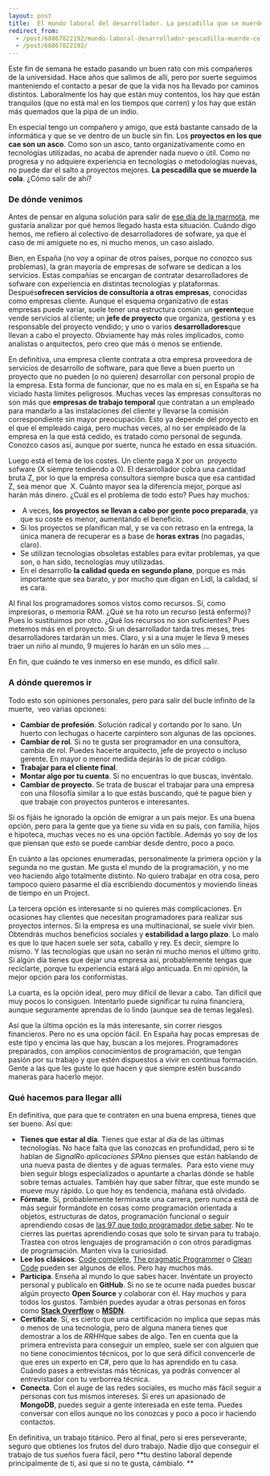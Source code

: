 ```yaml
---
layout: post
title:  El mundo laboral del desarrollador. La pescadilla que se muerde la cola
redirect_from:
  - /post/68867822192/mundo-laboral-desarrollador-pescadilla-muerde-cola.html
  - /post/68867822192/
---
```


Este fin de semana he estado pasando un buen rato con mis compañeros de
la universidad. Hace años que salimos de allí, pero por suerte seguimos
manteniendo el contacto a pesar de que la vida nos ha llevado por
caminos distintos. Laboralmente los hay que están muy contentos, los hay
que están tranquilos (que no está mal en los tiempos que corren) y los
hay que están más quemados que la pipa de un indio. 

 En especial tengo un compañero y amigo, que está bastante cansado de la
informática y que se ve dentro de un bucle sin fin. Los **proyectos en
los que cae son un asco**. Como son un asco, tanto organizativamente
como en tecnologías utilizadas, no acaba de aprender nada nuevo o útil.
Como no progresa y no adquiere experiencia en tecnologías o metodologías
nuevas, no puede dar el salto a proyectos mejores. **La pescadilla que
se muerde la cola**. ¿Cómo salir de ahí?

### De dónde venimos

Antes de pensar en alguna solución para salir de [ese día de la
marmota](http://www.imdb.com/title/tt0107048/ "enlace a ficha IMDB de atrapado en el tiempo"),
me gustaría analizar por qué hemos llegado hasta esta situación. Cuándo
digo hemos, me refiero al colectivo de desarrolladores de sofware, ya
que el caso de mi amiguete no es, ni mucho menos, un caso aislado. 

 Bien, en España (no voy a opinar de otros países, porque no conozco sus
problemas), la gran mayoría de empresas de sofware se dedican a los
servicios. Estas compañías se encargan de contratar desarrolladores de
sofware con experiencia en distintas tecnologías y plataformas.
Después**ofrecen servicios de consultoría a otras empresas**, conocidas
como empresas cliente. Aunque el esquema organizativo de estas empresas
puede variar, suele tener una estructura común: un **gerente**que vende
servicios al cliente; un **jefe de proyecto** que organiza, gestiona y
es responsable del proyecto vendido; y uno o varios
**desarrolladores**que llevan a cabo el proyecto. Obviamente hay más
roles implicados, como analistas o arquitectos, pero creo que más o
menos se entiende.

 En definitiva, una empresa cliente contrata a otra empresa proveedora
de servicios de desarrollo de software, para que lleve a buen puerto un
proyecto que no pueden (o no quieren) desarrollar con personal propio de
la empresa. Esta forma de funcionar, que no es mala en sí, en España se
ha viciado hasta límites peligrosos. Muchas veces las empresas
consultoras no son más que **empresas de trabajo temporal** que
contratan a un empleado para mandarlo a las instalaciones del cliente y
llevarse la comisión correspondiente sin mayor preocupación. Esto ya
depende del proyecto en el que el empleado caiga, pero muchas veces, al
no ser empleado de la empresa en la que está cedido, es tratado como
personal de segunda. Conozco casos así, aunque por suerte, nunca he
estado en essa situación.

 Luego está el tema de los costes. Un cliente paga X por un  proyecto
sofware (X siempre tendiendo a 0). El desarrollador cobra una cantidad
bruta Z, por lo que la empresa consultora siempre busca que esa cantidad
Z, sea menor que  X. Cuánto mayor sea la diferencia mejor, porque así
harán más dinero. ¿Cuál es el problema de todo esto? Pues hay muchos:

-    A veces, **los proyectos se llevan a cabo por gente poco
    preparada**, ya que su coste es menor, aumentando el beneficio.
-   Si los proyectos se planifican mal, y se va con retraso en la
    entrega, la única manera de recuperar es a base de **horas extras**
    (no pagadas, claro).
-   Se utilizan tecnologías obsoletas estables para evitar problemas, ya
    que son, o han sido, tecnologías muy utilizadas.
-   En el desarrollo **la calidad queda en segundo plano**, porque es
    más importante que sea barato, y por mucho que digan en Lidl, la
    calidad, sí es cara.

Al final los programadores somos vistos como recursos. Sí, como
impresoras, o memoria RAM. ¿Qué se ha roto un recurso (está enfermo)?
Pues lo sustituimos por otro. ¿Qué los recursos no son suficientes? Pues
metemos más en el proyecto. Si un desarrollador tarda tres meses, tres
desarrolladores tardarán un mes. Claro, y si a una mujer le lleva 9
meses traer un niño al mundo, 9 mujeres lo harán en un sólo mes …

 En fin, que cuándo te ves inmerso en ese mundo, es difícil salir.

### A dónde queremos ir


 Todo esto son opiniones personales, pero para salir del bucle infinito
de la muerte,  veo varias opciones:

-   **Cambiar de profesión**. Solución radical y cortando por lo sano.
    Un huerto con lechugas o hacerte carpintero son algunas de las
    opciones.
-   **Cambiar de rol**. Si no te gusta ser programador en una
    consultora, cambia de rol. Puedes hacerte arquitecto, jefe de
    proyecto o incluso gerente. En mayor o menor medida dejarás lo de
    picar código.
-   **Trabajar para el cliente final**.
-   **Montar algo por tu cuenta**. Si no encuentras lo que buscas,
    invéntalo.
-   **Cambiar de proyecto**. Se trata de buscar el trabajar para una
    empresa con una filosofía similar a lo que estás buscando, qué te
    pague bien y que trabaje con proyectos punteros e interesantes.

Si os fijáis he ignorado la opción de emigrar a un país mejor. Es una
buena opción, pero para la gente que ya tiene su vida en su país, con
familia, hijos e hipoteca, muchas veces no es una opción factible.
Además yo soy de los que piensan que esto se puede cambiar desde dentro,
poco a poco.

En cuánto a las opciones enumeradas, personalmente la primera opción y
la segunda no me gustan. Me gusta el mundo de la programación, y no me
veo haciendo algo totalmente distinto. No quiero trabajar en otra cosa,
pero tampoco quiero pasarme el día escribiendo documentos y moviendo
líneas de tiempo en un Project.

La tercera opción es interesante si no quieres más complicaciones. En
ocasiones hay clientes que necesitan programadores para realizar sus
proyectos internos. Si la empresa es una multinacional, se suele vivir
bien. Obtendrás muchos beneficios sociales y **estabilidad a largo
plazo**. Lo malo es que lo que hacen suele ser sota, caballo y rey. Es
decir, siempre lo mismo. Y las tecnologías que usan no serán ni mucho
menos el último grito. Si algún día tienes que dejar una empresa así,
probablemente tengas que reciclarte, porque tu experiencia estará algo
anticuada. En mi opinión, la mejor opción para los conformistas.

La cuarta, es la opción ideal, pero muy difícil de llevar a cabo. Tan
difícil que muy pocos lo consiguen. Intentarlo puede significar tu ruina
financiera, aunque seguramente aprendas de lo lindo (aunque sea de temas
legales).

Así que la última opción es la más interesante, sin correr riesgos
financieros. Pero no es una opción fácil. En España hay pocas empresas
de este tipo y encima las que hay, buscan a los mejores. Programadores
preparados, con amplios conocimientos de programación, que tengan pasión
por su trabajo y que estén dispuestos a vivir en continua formación.
Gente a las que les guste lo que hacen y que siempre estén buscando
maneras para hacerlo mejor.

### Qué hacemos para llegar allí

En definitiva, que para que te contraten en una buena empresa, tienes
que ser bueno. Así que:

-   **Tienes que estar al día**. Tienes que estar al día de las últimas
    tecnologías. No hace falta que las conozcas en profundidad, pero si
    te hablan de *SignalR*o *aplicaciones SPA*no pienses que están
    hablando de una nueva pasta de dientes y de aguas termales.  Para
    esto viene muy bien seguir blogs especializados o apuntarte a
    charlas dónde se hable sobre temas actuales. También hay que saber
    filtrar, que este mundo se mueve muy rápido. Lo que hoy es
    tendencia, mañana está olvidado.
-   **Fórmate**. Sí, probablemente terminaste una carrera, pero nunca
    está de más seguir formándote en cosas como programación orientada a
    objetos, estructuras de datos, programación funcional o seguir
    aprendiendo cosas de [las 97 que todo programador debe
    saber](http://97cosas.com/programador/ "Enlace a 97 cosas que todo programador debe saber").
    No te cierres las puertas aprendiendo cosas que solo te sirvan para
    tu trabajo. Trastea con otros lenguajes de programación o con otros
    paradigmas de programación. Manten viva la curiosidad.
-   **Lee los clásicos**. [Code
    complete](http://www.amazon.es/Code-Complete-Practical-Construction-Professional/dp/0735619670/ref=sr_1_1?ie=UTF8&qid=1385981188&sr=8-1&keywords=code+complete "enlace a Code Complete"),
    [The pragmatic
    Programmer](http://www.amazon.es/Pragmatic-Programmer-From-Journeyman-Master/dp/020161622X/ref=sr_1_2?ie=UTF8&qid=1385981222&sr=8-2&keywords=code+complete "enlace a The Pragmatic Programmer")
    o [Clean
    Code](http://www.amazon.es/Clean-Code-Handbook-Software-Craftsmanship/dp/0132350882/ref=sr_1_1?ie=UTF8&qid=1385981252&sr=8-1&keywords=clean+code "enlace a Clean Code")
    pueden ser algunos de ellos. Pero hay muchos más. 
-   **Participa**. Enseña al mundo lo que sabes hacer. Invéntate un
    proyecto personal y publícalo en **GitHub**. Si no se te ocurre nada
    puedes buscar algún proyecto **Open Source** y colaborar con él. Hay
    muchos y para todos los gustos. También puedes ayudar a otras
    personas en foros como [**Stack
    Overflow**](http://stackoverflow.com/ "enlace a Stack Overflow") o
    **[MSDN](http://social.msdn.microsoft.com/Forums/es-ES/home "Enlace a foros MSDN")**.
-   **Certifícate**. Sí, es cierto que una certificación no implica que
    sepas más o menos de una tecnología, pero de alguna manera tienes
    que demostrar a los de *RRHH*que sabes de algo. Ten en cuenta que la
    primera entrevista para conseguir un empleo, suele ser con alguien
    que no tiene conocimientos técnicos, por lo que será difícil
    convencerle de que eres un experto en C#, pero que lo has aprendido
    en tu casa. Cuándo pases a entrevistas más técnicas, ya podrás
    convencer al entrevistador con tu verborrea técnica.
-   **Conecta**. Con el auge de las redes sociales, es mucho más fácil
    seguir a personas con tus mismos intereses. Si eres un apasionado de
    **MongoDB**, puedes seguir a gente interesada en este tema. Puedes
    conversar con ellos aunque no los conozcas y poco a poco ir haciendo
    contactos.

En definitiva, un trabajo titánico. Pero al final, pero si eres
perseverante, seguro que obtienes los frutos del duro trabajo. Nadie
dijo que conseguir el trabajo de tus sueños fuera fácil, pero **tu
destino laboral depende principalmente de ti, así que si no te gusta,
cámbialo. **



